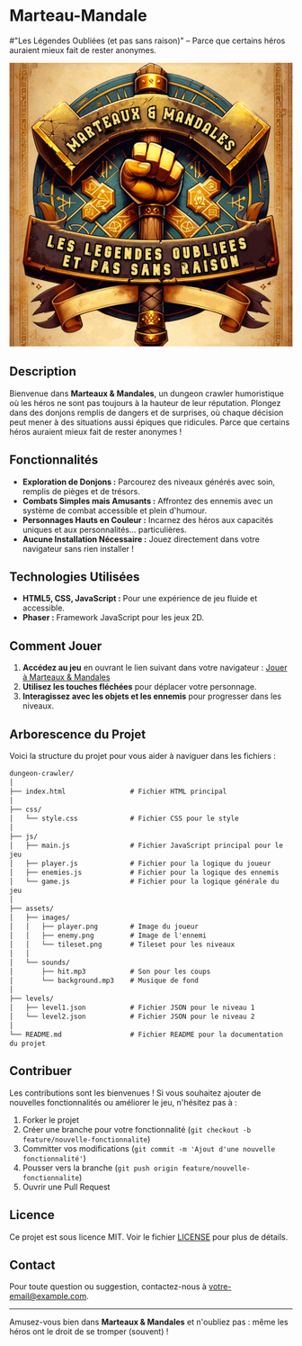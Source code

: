 # Marteau-Mandale
#"Les Légendes Oubliées (et pas sans raison)" – Parce que certains héros auraient mieux fait de rester anonymes.

![Logo du Jeu](assets/images/logo.png)

## Description

Bienvenue dans **Marteaux & Mandales**, un dungeon crawler humoristique où les héros ne sont pas toujours à la hauteur de leur réputation. Plongez dans des donjons remplis de dangers et de surprises, où chaque décision peut mener à des situations aussi épiques que ridicules. Parce que certains héros auraient mieux fait de rester anonymes !

## Fonctionnalités

- **Exploration de Donjons :** Parcourez des niveaux générés avec soin, remplis de pièges et de trésors.
- **Combats Simples mais Amusants :** Affrontez des ennemis avec un système de combat accessible et plein d'humour.
- **Personnages Hauts en Couleur :** Incarnez des héros aux capacités uniques et aux personnalités... particulières.
- **Aucune Installation Nécessaire :** Jouez directement dans votre navigateur sans rien installer !

## Technologies Utilisées

- **HTML5, CSS, JavaScript :** Pour une expérience de jeu fluide et accessible.
- **Phaser :** Framework JavaScript pour les jeux 2D.

## Comment Jouer

1. **Accédez au jeu** en ouvrant le lien suivant dans votre navigateur : [Jouer à Marteaux & Mandales](URL_DU_JEU)
2. **Utilisez les touches fléchées** pour déplacer votre personnage.
3. **Interagissez avec les objets et les ennemis** pour progresser dans les niveaux.

## Arborescence du Projet

Voici la structure du projet pour vous aider à naviguer dans les fichiers :
```
dungeon-crawler/
│
├── index.html                # Fichier HTML principal
│
├── css/
│   └── style.css             # Fichier CSS pour le style
│
├── js/
│   ├── main.js               # Fichier JavaScript principal pour le jeu
│   ├── player.js             # Fichier pour la logique du joueur
│   ├── enemies.js            # Fichier pour la logique des ennemis
│   └── game.js               # Fichier pour la logique générale du jeu
│
├── assets/
│   ├── images/
│   │   ├── player.png        # Image du joueur
│   │   ├── enemy.png         # Image de l'ennemi
│   │   └── tileset.png       # Tileset pour les niveaux
│   │
│   └── sounds/
│       ├── hit.mp3           # Son pour les coups
│       └── background.mp3    # Musique de fond
│
├── levels/
│   ├── level1.json           # Fichier JSON pour le niveau 1
│   └── level2.json           # Fichier JSON pour le niveau 2
│
└── README.md                 # Fichier README pour la documentation du projet
```
## Contribuer

Les contributions sont les bienvenues ! Si vous souhaitez ajouter de nouvelles fonctionnalités ou améliorer le jeu, n'hésitez pas à :

1. Forker le projet
2. Créer une branche pour votre fonctionnalité (`git checkout -b feature/nouvelle-fonctionnalite`)
3. Committer vos modifications (`git commit -m 'Ajout d'une nouvelle fonctionnalité'`)
4. Pousser vers la branche (`git push origin feature/nouvelle-fonctionnalite`)
5. Ouvrir une Pull Request

## Licence

Ce projet est sous licence MIT. Voir le fichier [LICENSE](LICENSE) pour plus de détails.

## Contact

Pour toute question ou suggestion, contactez-nous à [votre-email@example.com](mailto:votre-email@example.com).

---

Amusez-vous bien dans **Marteaux & Mandales** et n'oubliez pas : même les héros ont le droit de se tromper (souvent) !
